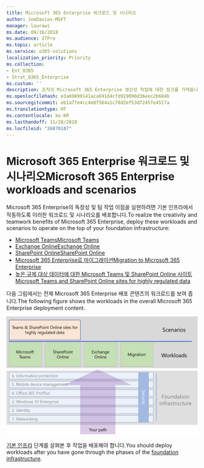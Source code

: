```yaml
---
title: Microsoft 365 Enterprise 워크로드 및 시나리오
author: JoeDavies-MSFT
manager: laurawi
ms.date: 09/16/2018
ms.audience: ITPro
ms.topic: article
ms.service: o365-solutions
localization_priority: Priority
ms.collection:
- Ent_O365
- Strat_O365_Enterprise
ms.custom: ''
description: 조직의 Microsoft 365 Enterprise 생산성 작업에 대한 링크를 가져옵니다.
ms.openlocfilehash: e3a69899141aca691d4cfd919090d36eec2b604b
ms.sourcegitcommit: eb1a77e4cc4e8f564a1c78d2ef53d7245fe4517a
ms.translationtype: HT
ms.contentlocale: ko-KR
ms.lasthandoff: 11/28/2018
ms.locfileid: "26870187"
---
```

# <a name="microsoft-365-enterprise-workloads-and-scenarios"></a><span data-ttu-id="cb2b0-103">Microsoft 365 Enterprise 워크로드 및 시나리오</span><span class="sxs-lookup"><span data-stu-id="cb2b0-103">Microsoft 365 Enterprise workloads and scenarios</span></span>

<span data-ttu-id="cb2b0-104">Microsoft 365 Enterprise의 독창성 및 팀 작업 이점을 실현하려면 기본 인프라에서 작동하도록 이러한 워크로드 및 시나리오를 배포합니다.</span><span class="sxs-lookup"><span data-stu-id="cb2b0-104">To realize the creativity and teamwork benefits of Microsoft 365 Enterprise, deploy these workloads and scenarios to operate on the top of your foundation infrastructure:</span></span>

- [<span data-ttu-id="cb2b0-105">Microsoft Teams</span><span class="sxs-lookup"><span data-stu-id="cb2b0-105">Microsoft Teams</span></span>](teams-workload.md)
- [<span data-ttu-id="cb2b0-106">Exchange Online</span><span class="sxs-lookup"><span data-stu-id="cb2b0-106">Exchange Online</span></span>](exchangeonline-workload.md)
- [<span data-ttu-id="cb2b0-107">SharePoint Online</span><span class="sxs-lookup"><span data-stu-id="cb2b0-107">SharePoint Online</span></span>](sharepoint-online-onedrive-workload.md)
- [<span data-ttu-id="cb2b0-108">Microsoft 365 Enterprise로 마이그레이션</span><span class="sxs-lookup"><span data-stu-id="cb2b0-108">Migration to Microsoft 365 Enterprise</span></span>](migration-microsoft-365-enterprise-workload.md)
- [<span data-ttu-id="cb2b0-109">높은 규제 대상 데이터에 대한 Microsoft Teams 및 SharePoint Online 사이트</span><span class="sxs-lookup"><span data-stu-id="cb2b0-109">Microsoft Teams and SharePoint Online sites for highly regulated data</span></span>](teams-sharepoint-online-sites-highly-regulated-data.md)

<span data-ttu-id="cb2b0-110">다음 그림에서는 전체 Microsoft 365 Enterprise 배포 콘텐츠의 워크로드를 보여 줍니다.</span><span class="sxs-lookup"><span data-stu-id="cb2b0-110">The following figure shows the workloads in the overall Microsoft 365 Enterprise deployment content.</span></span>

![](./media/deploy-workloads/m365-deploy-content-arch-workloads.png)

<span data-ttu-id="cb2b0-111">[기본 인프라](deploy-foundation-infrastructure.md) 단계를 살펴본 후 작업을 배포해야 합니다.</span><span class="sxs-lookup"><span data-stu-id="cb2b0-111">You should deploy workloads after you have gone through the phases of the [foundation infrastructure](deploy-foundation-infrastructure.md).</span></span>
